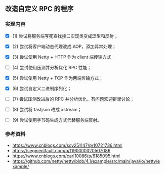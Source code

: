##  改造自定义 RPC 的程序

### 实现内容
- [x] (1) 尝试将服务端写死查找接口实现类变成泛型和反射；

- [x] (2) 尝试将客户端动态代理改成 AOP，添加异常处理；

- [x] (3) 尝试使用 Netty + HTTP 作为 client 端传输方式

- [ ] (4) 尝试使用压测并分析优化 RPC 性能；

- [x] (5) 尝试使用 Netty + TCP 作为两端传输方式；

- [x] (6) 尝试自定义二进制序列化；

- [ ] (7) 尝试压测改进后的 RPC 并分析优化，有问题欢迎群里讨论；

- [ ] (8) 尝试将 fastjson 改成 xstream；

- [ ] (9) 尝试使用字节码生成方式代替服务端反射。


### 参考资料
- https://www.cnblogs.com/scy251147/p/10721736.html
- https://segmentfault.com/a/1190000020507086
- https://www.cnblogs.com/carl10086/p/6185095.html
- https://github.com/netty/netty/blob/4.1/example/src/main/java/io/netty/example/
